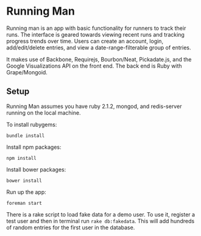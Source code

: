 # Running Man

Running man is an app with basic functionality for runners to track their runs. The interface is geared towards viewing recent runs and tracking progress trends over time. Users can create an account, login, add/edit/delete entries, and view a date-range-filterable group of entries.

It makes use of Backbone, Requirejs, Bourbon/Neat, Pickadate.js,  and the Google Visualizations API on the front end. The back end is Ruby with Grape/Mongoid.

## Setup
Running Man assumes you have ruby 2.1.2, mongod, and redis-server running on the local machine.

To install rubygems:
    
    bundle install
    
Install npm packages:
    
    npm install
    
Install bower packages:
    
    bower install
    
Run up the app:
    
    foreman start
    

There is a rake script to load fake data for a demo user. To use it, register a test user and then in terminal run `rake db:fakedata`. This will add hundreds of random entries for the first user in the database.
